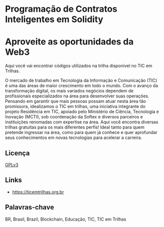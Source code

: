 ﻿
Programação de Contratos Inteligentes em Solidity
=================================================
Aproveite as oportunidades da Web3 
==================================

Aqui você vai encontrar códigos utilizados na trilha disponível no TIC em Trilhas.

O mercado de trabalho em Tecnologia da Informação e Comunicação (TIC) é uma das áreas de maior crescimento em todo o mundo. Com o avanço da transformação digital, os mais variados negócios dependem de profissionais especializados na área para desenvolver suas operações. Pensando em garantir que mais pessoas possam atuar nesta área tão promissora, idealizamos o TIC em trilhas, uma iniciativa integrante do projeto Residência em TIC, apoiado pelo Ministério de Ciência, Tecnologia e Inovação (MCTI), sob coordenação da Softex e diversos parceiros e instituições renomadas com expertise na área. ​Aqui você encontra diversas trilhas gratuitas para os mais diferentes perfis! Ideal tanto para quem pretende ingressar na área, como para quem já conhece e quer aprofundar seus conhecimentos em novas tecnologias para acelerar a carreira.​

Licença
-------
[GPLv3](https://www.gnu.org/licenses/gpl-3.0.pt-br.html)


Links
----- 
* https://ticemtrilhas.org.br


Palavras-chave
--------------
BR, Brasil, Brazil, Blockchain, Educação, TIC, TIC em Trilhas
